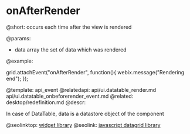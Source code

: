 onAfterRender
=============


@short:  occurs each time after the view is rendered
	
@params:
- data      array      the set of data which was rendered

@example:

grid.attachEvent("onAfterRender", function(){
   webix.message("Rendering end");
});

@template:	api_event
@relatedapi:
	api/ui.datatable_render.md
    api/ui.datatable_onbeforerender_event.md
@related:
	desktop/redefinition.md
@descr:

In case of DataTable, data is a datastore object of the component



@seolinktop: [widget library](https://webix.com)
@seolink: [javascript datagrid library](https://webix.com/widget/datatable/)